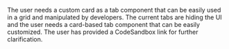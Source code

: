The user needs a custom card as a tab component that can be easily used in a grid and manipulated by developers. The current tabs are hiding the UI and the user needs a card-based tab component that can be easily customized. The user has provided a CodeSandbox link for further clarification.

